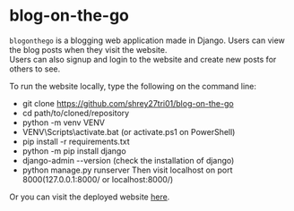 # blog-on-the-go

```blogonthego``` is a blogging web application made in Django. Users can view the blog posts when they visit the website.   
Users can also signup and login to the website and create new posts for others to see.

To run the website locally, type the following on the command line:
- git clone https://github.com/shrey27tri01/blog-on-the-go
- cd path/to/cloned/repository
- python -m venv VENV
- VENV\Scripts\activate.bat (or activate.ps1 on PowerShell)
- pip install -r requirements.txt
- python -m pip install django
- django-admin --version (check the installation of django)
- python manage.py runserver
Then visit localhost on port 8000(127.0.0.1:8000/ or localhost:8000/)

Or you can visit the deployed website <a href="https://shrey27tri01.pythonanywhere.com/">here</a>.  
